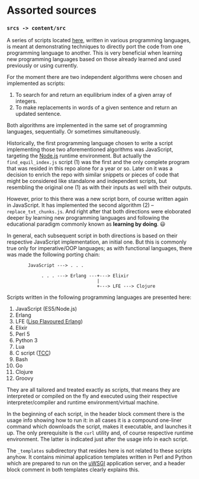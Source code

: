 # Assorted sources

### `srcs -> content/src`

A series of scripts located [here](https://github.com/rgolubtsov/rgolubtsov.github.io/tree/master/content/src "Assorted sources on GitHub"), written in various programming languages, is meant at demonstrating techniques to directly port the code from one programming language to another. This is very beneficial when learning new programming languages based on those already learned and used previously or using currently.

For the moment there are two independent algorithms were chosen and implemented as scripts:

1. To search for and return an equilibrium index of a given array of integers.
2. To make replacements in words of a given sentence and return an updated sentence.

Both algorithms are implemented in the same set of programming languages, sequentially. Or sometimes simultaneously.

Historically, the first programming language chosen to write a script implementing those two aforementioned algorithms was JavaScript, targeting the [Node.js](https://nodejs.org "JavaScript runtime built on Chrome's V8 JavaScript engine") runtime environment. But actually the `find_equil_index.js` script (1) was the first and the only complete program that was resided in this repo alone for a year or so. Later on it was a decision to enrich the repo with similar snippets or pieces of code that might be considered like standalone and independent scripts, but resembling the original one (1) as with their inputs as well with their outputs.

However, prior to this there was a new script born, of course written again in JavaScript. It has implemented the second algorithm (2) &ndash; `replace_txt_chunks.js`. And right after that both directions were eloborated deeper by learning new programming languages and following the educational paradigm commonly known as **learning by doing**. :smiley:

In general, each subsequent script in both directions is based on their respective JavaScript implementation, an initial one. But this is commonly true only for imperative/OOP languages; as with functional languages, there was made the following porting chain:

```
        JavaScript ---> . . .

             . . . ---> Erlang ---+---> Elixir
                                  |
                                  +---> LFE ---> Clojure
```

Scripts written in the following programming languages are presented here:

1. JavaScript (ES5/Node.js)
2. Erlang
3. LFE ([Lisp Flavoured Erlang](http://lfe.io "Lisp Flavoured Erlang"))
4. Elixir
5. Perl 5
6. Python 3
7. Lua
8. C script ([TCC](https://bellard.org/tcc "Tiny C Compiler"))
9. Bash
10. Go
11. Clojure
12. Groovy

They are all tailored and treated exactly as scripts, that means they are interpreted or compiled on the fly and executed using their respective interpreter/compiler and runtime environment/virtual machine.

In the beginning of each script, in the header block comment there is the usage info showing how to run it: in all cases it is a compound one-liner command which downloads the script, makes it executable, and launches it up. The only prerequisite is the `curl` utility and, of course respective runtime environment. The latter is indicated just after the usage info in each script.

The `_templates` subdirectory that resides here is not related to these scripts anyhow. It contains minimal application templates written in Perl and Python which are prepared to run on the [uWSGI](https://uwsgi-docs.readthedocs.io "The uWSGI project") application server, and a header block comment in both templates clearly explains this.
